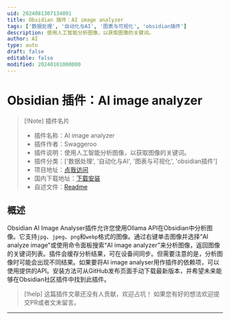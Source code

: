```yaml
---
uid: 2024081307134091
title: Obsidian 插件：AI image analyzer
tags: ['数据处理', '自动化与AI', '图表与可视化', 'obsidian插件']
description: 使用人工智能分析图像，以获取图像的关键词。
author: AI
type: auto
draft: false
editable: false
modified: 20240101000000
---
```


# Obsidian 插件：AI image analyzer

> [!Note] 插件名片
> - 插件名称：AI image analyzer
> - 插件作者：Swaggeroo
> - 插件说明：使用人工智能分析图像，以获取图像的关键词。
> - 插件分类：['数据处理', '自动化与AI', '图表与可视化', 'obsidian插件']
> - 项目地址：[点我访问](https://github.com/Swaggeroo/obsidian-ai-image-analyzer)
> - 国内下载地址：[下载安装](https://pkmer.cn/products/plugin/pluginMarket/?ai-image-analyzer)
> - 自述文件：[Readme](https://ghproxy.net/https://raw.githubusercontent.com/Swaggeroo/obsidian-ai-image-analyzer/master/README.md)



## 概述

Obsidian AI Image Analyser插件允许您使用Ollama API在Obsidian中分析图像。它支持`jpg`、`jpeg`、`png`和`webp`格式的图像。通过右键单击图像并选择“AI analyze image”或使用命令面板搜索“AI image analyzer”来分析图像，返回图像的关键词列表。插件会缓存分析结果，可在设备间同步。但需要注意的是，分析图像时可能会出现不同结果。如果要将AI image analyser用作插件的依赖项，可以使用提供的API。安装方法可从GitHub发布页面手动下载最新版本，并希望未来能够在Obsidian社区插件中找到此插件。


> [!help] 
> 这篇插件文章还没有人贡献，欢迎占坑！
> 如果您有好的想法欢迎提交PR或者文末留言。
> 

---



